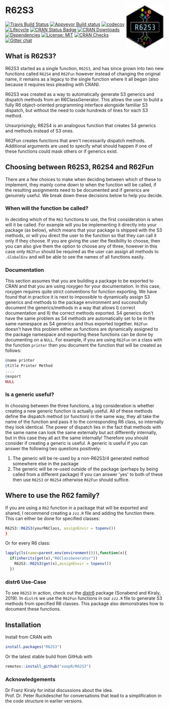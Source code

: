 # R62S3 <img src="man/figures/logo.png" align="right" alt="" width="120" />

[![Travis Build Status](https://travis-ci.com/RaphaelS1/R62S3.svg?branch=master)](https://travis-ci.com/RaphaelS1/R62S3)
[![Appveyor Build status](https://ci.appveyor.com/api/projects/status/olstl9l368ofl5el?svg=true)](https://ci.appveyor.com/project/RaphaelS1/r62s3)
[![codecov](https://codecov.io/gh/RaphaelS1/R62S3/branch/master/graph/badge.svg)](https://codecov.io/gh/RaphaelS1/R62S3)
[![Lifecycle](https://img.shields.io/badge/lifecycle-stable-brightgreen.svg)](https://img.shields.io/badge/lifecycle-stable-brightgreen)
[![CRAN Status Badge](https://www.r-pkg.org/badges/version-ago/R62S3)](https://cran.r-project.org/package=R62S3)
[![CRAN Downloads](https://cranlogs.r-pkg.org/badges/grand-total/R62S3)](https://cran.r-project.org/package=R62S3)
[![Dependencies](https://tinyverse.netlify.com/badge/R62S3)](https://CRAN.R-project.org/package=R62S3)
[![License: MIT](https://img.shields.io/badge/License-MIT-yellow.svg)](https://opensource.org/licenses/MIT)
[![CRAN Checks](https://cranchecks.info/badges/summary/R62S3)](https://cran.r-project.org/web/checks/check_results_R62S3.html)
[![Gitter chat](https://badges.gitter.im/xoopR/community.png)](https://gitter.im/xoopR/community)

## What is R62S3?

R62S3 started as a single function, `R62S3`, and has since grown into two new functions called `R62S4` and `R62Fun` however instead of changing the original name, it remains as a legacy to the single function where it all began (also because it requires less pleading with CRAN).

R62S3 was created as a way to automatically generate S3 generics and dispatch methods from an R6ClassGenerator. This allows the user to build a fully R6 object-oriented programming interface alongside familiar S3 dispatch, but without the need to code hundreds of lines for each S3 method.

Unsurprisingly, R62S4 is an analogous function that creates S4 generics and methods instead of S3 ones.

R62Fun creates functions that aren't necessarily dispatch methods. Additional arguments are used to specify what should happen if one of these functions could mask others or if generics exist.

## Choosing between R62S3, R62S4 and R62Fun

There are a few choices to make when deciding between which of these to implement, they mainly come down to when the function will be called, if the resulting assignments need to be documented and if generics are genuinely useful. We break down these decisions below to help you decide.

### When will the function be called?

In deciding which of the `R62` functions to use, the first consideration is when will it be called. For example will you be implementing it directly into your package (as below), which means that your package is shipped with the S3 methods, or will you direct the user to the function so that they can call it only if they choose. If you are giving the user the flexibility to choose, then you can also give them the option to choose any of three, however in this case only `R62Fun` should be required as the user can assign all methods to `.GlobalEnv` and will be able to see the names of all functions easily.

### Documentation

This section assumes that you are building a package to be exported to CRAN and that you are using roxygen for your documentation. In this case, roxygen requires quite strict conventions for function exporting. We have found that in practice it is next to impossible to dynamically assign S3 generics and methods to the package environment and successfully document the generics/methods in a way that allows I) correct documentation and II) the correct methods exported. S4 generics don't have the same problem as S4 methods are automatically set to be in the same namespace as S4 generics and thus exported together. `R62Fun` doesn't have this problem either as functions are dynamically assigned to the package namespace and exporting these functions can be done by documenting on a `NULL`. For example, if you are using `R62Fun` on a class with the function `printer` then you document the function that will be created as follows:

````R
@name printer
@title Printer Method
....
@export
NULL
````

### Is a generic useful?

In choosing between the three functions, a big consideration is whether creating a new generic function is actually useful. All of these methods define the dispatch method (or function) in the same way, they all take the name of the function and pass it to the corresponding R6 class, so internally they look identical. The power of dispatch lies in the fact that methods with the same name can look the same externally but act differently internally, but in this case they all act the same internally! Therefore you should consider if creating a generic is useful. A generic is useful if you can answer the following two questions positively:
1. The generic will be re-used by a non-R62S3/4 generated method somewhere else in the package
1. The generic will be re-used outside of the package (perhaps by being called from a different package)
If you can answer 'yes' to both of these then use `R62S3` or `R62S4` otherwise `R62Fun` should suffice.

## Where to use the R62 family?

If you are using a `R62` function in a package that will be exported and shared, I recommend creating a `zzz.R` file and adding the function there. This can either be done for specified classes:
````R
R62S3::R62S3(yourR6Class, assignEnvir = topenv())
}
````

Or for every R6 class:

````R
lapply(ls(name=parent.env(environment())),function(x){
  if(inherits(get(x),"R6ClassGenerator"))
    R62S3::R62S3(get(x),assignEnvir = topenv())
  })
````

### distr6 Use-Case

To see `R62S3` in action, check out the [distr6](https://CRAN.R-project.org/package=distr6) package (Sonabend and Kiraly, 2019). In `distr6` we use the `R62Fun` functions in our `zzz.R` file to generate S3 methods from specified R6 classes. This package also demonstrates how to document these functions.

## Installation

Install from CRAN with
````R
install.packages("R62S3")
````

Or the latest stable build from GitHub with

````R
remotes::install_github("xoopR/R62S3")
````

### Acknowledgements
Dr Franz Kiraly for initial discussions about the idea. <br>
Prof. Dr. Peter Ruckdeschel for conversations that lead to a simplification in the code structure in earlier versions.
